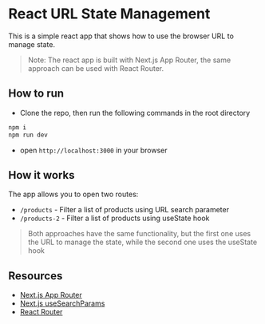# React URL State Management

This is a simple react app that shows how to use the browser URL to manage state.

> Note: The react app is built with Next.js App Router, the same approach can be used with React Router.

## How to run

- Clone the repo, then run the following commands in the root directory

```bash
npm i
npm run dev
```

- open `http://localhost:3000` in your browser

## How it works

The app allows you to open two routes:

- `/products` - Filter a list of products using URL search parameter
- `/products-2` - Filter a list of products using useState hook

> Both approaches have the same functionality, but the first one uses the URL to manage the state, while the second one uses the useState hook

## Resources

- [Next.js App Router](https://nextjs.org/docs/getting-started/installation)
- [Next.js useSearchParams](https://nextjs.org/docs/app/api-reference/functions/use-search-params)
- [React Router](https://reactrouter.com/en/main)
